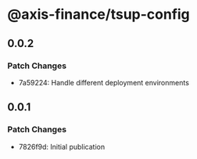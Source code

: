 # @axis-finance/tsup-config

## 0.0.2

### Patch Changes

- 7a59224: Handle different deployment environments

## 0.0.1

### Patch Changes

- 7826f9d: Initial publication
